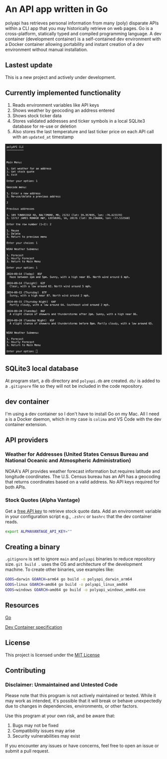# An API app written in Go

polyapi has retrieves personal information from many (poly) disparate APIs within a CLI app that you may historically retrieve on web pages. Go is a cross-platform, statically typed and compiled programming language. A dev container (development container) is a self-contained dev environment with a Docker container allowing portability and instant creation of a dev environment without manual installation.

## Lastest update

This is a new project and actively under development.

## Currently implemented functionality
1. Reads environment variables like API keys
1. Shows weather by geocoding an address entered
1. Shows stock ticker data
1. Stores validated addresses and ticker symbols in a local SQLite3 database for re-use or deletion
1. Also stores the last temperature and last ticker price on each API call with an `updated_at` timestamp

![screenshot of main menu and retrieving weather](./docs/images/polyapi-address-weather.png)

## SQLite3 local database

At program start, a db directory and `polyapi.db` are created. `db/` is added to a `.gitignore` file so they will not be included in the code repository.

## dev container

I'm using a dev container so I don't have to install Go on my Mac. All I need a is a Docker daemon, which in my case is `colima` and VS Code with the dev container extension.

## API providers

### Weather for Addresses (United States Census Bureau and National Oceanic and Atmospheric Administration)

NOAA's API provides weather forecast information but requires latitude and longitude coordinates. The U.S. Census bureau has an API has a geocoding that returns coordinates based on a valid address. No API keys required for both APIs.

### Stock Quotes (Alpha Vantage)

Get a [free API key](https://www.alphavantage.co/support/#api-key) to retrieve stock quote data. Add an environment variable in your configuration script e.g., `.zshrc` or `bashrc` that the dev container reads. 

```sh
export ALPHAVANTAGE_API_KEY=""
```
## Creating a binary

`.gitignore` is set to ignore `main` and `polyapi` binaries to reduce repository size. `git build .` uses the OS and architecture of the development machine. To create other binaries, use examples like:

```sh
GOOS=darwin GOARCH=arm64 go build -o polyapi_darwin_arm64
GOOS=linux GOARCH=amd64 go build -o polyapi_linux_amd64
GOOS=windows GOARCH=amd64 go build -o polyapi_windows_amd64.exe
```

## Resources

[Go](https://go.dev/)

[Dev Container specification](https://containers.dev/implementors/spec/)

## License

This project is licensed under the [MIT License](LICENSE)

## Contributing

### Disclaimer: Unmaintained and Untested Code

Please note that this program is not actively maintained or tested. While it may work as intended, it's possible that it will break or behave unexpectedly due to changes in dependencies, environments, or other factors.

Use this program at your own risk, and be aware that:
1. Bugs may not be fixed
1. Compatibility issues may arise
1. Security vulnerabilities may exist

If you encounter any issues or have concerns, feel free to open an issue or submit a pull request.